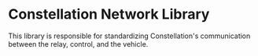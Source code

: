 # Constellation Network Library

This library is responsible for standardizing Constellation's communication between the relay, control, and the vehicle.
